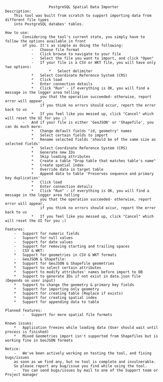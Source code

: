 						PostgreSQL Spatial Data Importer
	Description:
		This tool was built from scratch to support importing data from different file types
		into PostgreSQL databes' tables. 

	How to use:
        	Considering the tool's current state, you simply have to follow the options available in front
        	of you. It's as simple as doing the following:
        		-   Choose file format
        		-   Click browse to navigate to your file
        		-   Select the file you want to import, and click "Open"
        		-   If your file is a CSV or WKT file, you will have only two options:
            			*   Select delimiter
				*   Select Coordinate Reference System (CRS)
				*   Click load
				*   Enter connection details
				*   Click "Run" - if everything is OK, you will find a message in the logger area telling
				    you that the operation succeeded- otherwise, report error will appear,
				    if you think no errors should occur, report the error back to us
				*   If you feel like you messed up, click "Cancel" which will reset the UI for you ;)
			-   And if your file is either 'GeoJSON' or 'Shapefile', you can do much more:
			    *   Change default fields "id, geometry" names
			    *   Select certain fields to import
			    *   Rename selected fields 'should be of the same size as selected fields'
			    *   Select Coordinate Reference System (CRS)
			    *   Generate new IDs
			    *   Skip loading attributes
			    *   Create a table "Drop table that matches table's name"
			    *   Create spatial index
			    *   Override data in target table
			    *   Append data to table 'Preserves sequence and primary key duplication'
			    *   Click load
			    *   Enter connection details
			    *   Click "Run" - if everything is OK, you will find a message in the logger area telling
				    you that the operation succeeded- otherwise, report error will appear,
				    if you think no errors should occur, report the error back to us
			    *   If you feel like you messed up, click "Cancel" which will reset the UI for you ;)

	Features:
	    -   Support for numeric fields
	    -   Supoort for null values
	    -   Support for date values
	    -   Support for removing starting and trailing spaces
	    -   CSV & WKT:
		*   Support for geometries in CSV & WKT formats
	    -   GeoJSON & Shapefile:
		*   Support for GeoJSON & Shapefile geometries
		*   Support to select certain attributes
		*   Support to modify attributes' names before import to DB
		*   Support to generate IDs if not exist in data.json file (Depends on user input)
		*   Support to change the geometry & primary key fields
		*   Support for importing only geometry
		*   Support for creating table (Replace if exists)
		*   Support for creating spatial index
		*   Support for appending data to table

	Planned features:
    		-   Support for more spatial file formats

	Known issues:
	    *   Application freezes while loading data (User should wait until process is finished)
	    *   Mixed Geometries import isn't supported from Shapefiles but is working fine in GeoJSON formats
	    
	Notice:
	    -   We've been actively working on testing the tool, and fixing bugs/issues
		as soon as we find any, but no tool is complete and invulnerable.
		So please report any bug/issue you find while using the tool.
	    -   You can send bugs/issues by mail to one of the Support team or Project manager
